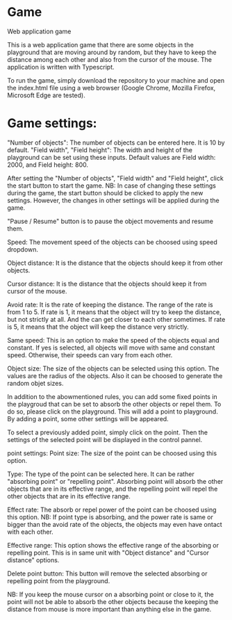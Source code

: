 # Game
Web application game

This is a web application game that there are some objects in the playground that are moving around by random, but they have to keep the distance among each other and also from the cursor of the mouse. The application is written with Typescript.

To run the game, simply download the repository to your machine and open the index.html file using a web browser (Google Chrome, Mozilla Firefox, Microsoft Edge are tested).


# Game settings:

"Number of objects": The number of objects can be entered here. It is 10 by default.
"Field width", "Field height": The width and height of the playground can be set using these inputs. Default values are Field width: 2000, and Field height: 800. 

After setting the "Number of objects", "Field width" and "Field height", click the start button to start the game.
NB: In case of changing these settings during the game, the start button should be clicked to apply the new settings. However, the changes in other settings will be applied during the game. 

"Pause / Resume" button is to pause the object movements and resume them.

Speed: The movement speed of the objects can be choosed using speed dropdown.

Object distance: It is the distance that the objects should keep it from other objects.

Cursor distance: It is the distance that the objects should keep it from cursor of the mouse.

Avoid rate: It is the rate of keeping the distance. The range of the rate is from 1 to 5. If rate is 1, it means that the object will try to keep the distance, but not strictly at all. And the can get closer to each other sometimes. If rate is 5, it means that the object will keep the distance very strictly.

Same speed: This is an option to make the speed of the objects equal and constant. If yes is selected, all objects will move with same and constant speed. Otherwise, their speeds can vary from each other.

Object size: The size of the objects can be selected using this option. The values are the radius of the objects. Also it can be choosed to generate the random objet sizes.


In addition to the abowmentioned rules, you can add some fixed points in the playgroud that can be set to absorb the other objects or repel them. To do so, please click on the playground. This will add a point to playground. By adding a point, some other settings will be appeared.

To select a previously added point, simply click on the point. Then the settings of the selected point will be displayed in the control pannel.

point settings:
Point size: The size of the point can be choosed using this option.

Type: The type of the point can be selected here. It can be rather "absorbing point" or "repelling point".
Absorbing point will absorb the other objects that are in its effective range, and the repelling point will repel the other objects that are in its effective range.

Effect rate: The absorb or repel power of the point can be choosed using this option.
NB: If point type is absorbing, and the power rate is same or bigger than the avoid rate of the objects, the objects may even have ontact with each other.

Effective range: This option shows the effective range of the absorbing or repelling point. This is in same unit with "Object distance" and "Cursor distance" options.

Delete point button: This button will remove the selected absorbing or repelling point from the playground.

NB: If you keep the mouse cursor on a absorbing point or close to it, the point will not be able to absorb the other objects because the keeping the distance from mouse is more important than anything else in the game.
